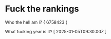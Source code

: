 # Fuck the rankings

Who the hell am I?
{ 6758423 }

What fucking year is it?
[ 2025-01-05T09:30:00Z ]
